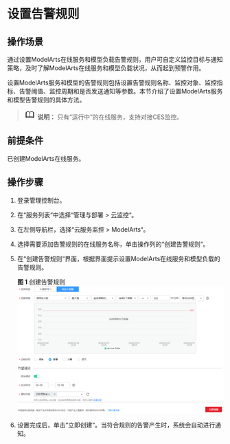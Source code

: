 # 设置告警规则<a name="modelarts_23_0188"></a>

## 操作场景<a name="section19137195104218"></a>

通过设置ModelArts在线服务和模型负载告警规则，用户可自定义监控目标与通知策略，及时了解ModelArts在线服务和模型负载状况，从而起到预警作用。

设置ModelArts服务和模型的告警规则包括设置告警规则名称、监控对象、监控指标、告警阈值、监控周期和是否发送通知等参数。本节介绍了设置ModelArts服务和模型告警规则的具体方法。

>![](public_sys-resources/icon-note.gif) **说明：** 
>只有“运行中”的在线服务，支持对接CES监控。

## 前提条件<a name="section18387113415319"></a>

已创建ModelArts在线服务。

## 操作步骤<a name="section8118144654910"></a>

1.  登录管理控制台。
2.  在“服务列表“中选择“管理与部署 \> 云监控“。
3.  在左侧导航栏，选择“云服务监控 \> ModelArts“。
4.  选择需要添加告警规则的在线服务名称，单击操作列的“创建告警规则“。
5.  在“创建告警规则“界面，根据界面提示设置ModelArts在线服务和模型负载的告警规则。

    **图 1**  创建告警规则<a name="fig71676108288"></a>  
    ![](figures/创建告警规则.png "创建告警规则")

6.  设置完成后，单击“立即创建“。当符合规则的告警产生时，系统会自动进行通知。

